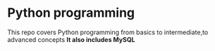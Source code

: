 # Python programming  
This repo covers Python programming from basics to intermediate,to advanced concepts <b/>
It also includes MySQL
